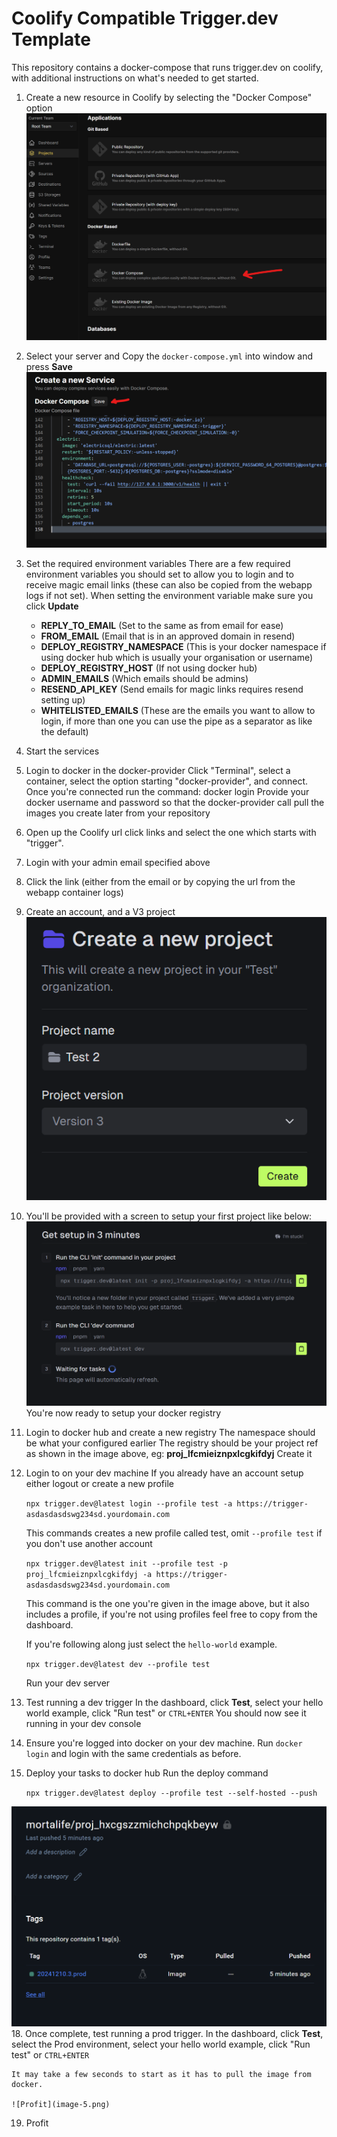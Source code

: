 # Coolify Compatible Trigger.dev Template

This repository contains a docker-compose that runs trigger.dev on coolify, with additional instructions on what's needed to get started.

1. Create a new resource in Coolify by selecting the "Docker Compose" option
   ![Docker-compose server](image.png)
2. Select your server and Copy the `docker-compose.yml` into window and press **Save**
   ![Save the compose](image-1.png)
3. Set the required environment variables
   There are a few required environment variables you should set to allow you to login and to receive magic email links (these can also be copied from the webapp logs if not set). When setting the environment variable make sure you click **Update**

   - **REPLY_TO_EMAIL** (Set to the same as from email for ease)
   - **FROM_EMAIL** (Email that is in an approved domain in resend)
   - **DEPLOY_REGISTRY_NAMESPACE** (This is your docker namespace if using docker hub which is usually your organisation or username)
   - **DEPLOY_REGISTRY_HOST** (If not using docker hub)
   - **ADMIN_EMAILS** (Which emails should be admins)
   - **RESEND_API_KEY** (Send emails for magic links requires resend setting up)
   - **WHITELISTED_EMAILS** (These are the emails you want to allow to login, if more than one you can use the pipe as a separator as like the default)

4. Start the services
5. Login to docker in the docker-provider
   Click "Terminal", select a container, select the option starting "docker-provider", and connect.
   Once you're connected run the command: docker login
   Provide your docker username and password so that the docker-provider call pull the images you create later from your repository
6. Open up the Coolify url click links and select the one which starts with "trigger".
7. Login with your admin email specified above
8. Click the link (either from the email or by copying the url from the webapp container logs)
9. Create an account, and a V3 project
   ![Create a V3 project](image-3.png)
10. You'll be provided with a screen to setup your first project like below:
    ![Getting setup](image-4.png)
    You're now ready to setup your docker registry
11. Login to docker hub and create a new registry
    The namespace should be what your configured earlier
    The registry should be your project ref as shown in the image above, eg: **proj_lfcmieiznpxlcgkifdyj**
    Create it
12. Login to on your dev machine
    If you already have an account setup either logout or create a new profile

    `npx trigger.dev@latest login --profile test -a https://trigger-asdasdasdswg234sd.yourdomain.com`
    
    This commands creates a new profile called test, omit `--profile test` if you don't use another account

    `npx trigger.dev@latest init --profile test -p proj_lfcmieiznpxlcgkifdyj -a https://trigger-asdasdasdswg234sd.yourdomain.com`
    
    This command is the one you're given in the image above, but it also includes a profile, if you're not using profiles feel free to copy from the dashboard.

    If you're following along just select the `hello-world` example.

    `npx trigger.dev@latest dev --profile test`
    
    Run your dev server

14. Test running a dev trigger
    In the dashboard, click **Test**, select your hello world example, click "Run test" or `CTRL+ENTER`
    You should now see it running in your dev console

15. Ensure you're logged into docker on your dev machine.
    Run `docker login` and login with the same credentials as before.

16. Deploy your tasks to docker hub
    Run the deploy command

    `npx trigger.dev@latest deploy --profile test --self-hosted --push`

![Deployed into Docker hub](image-6.png)
18. Once complete, test running a prod trigger.
    In the dashboard, click **Test**, select the Prod environment, select your hello world example, click "Run test" or `CTRL+ENTER`

    It may take a few seconds to start as it has to pull the image from docker.

    ![Profit](image-5.png)

19. Profit
